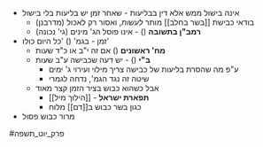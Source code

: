 * אינה בישול ממש אלא דין בבליעות - שאחר זמן יש בליעות בלי בישול
	* בודאי כבישת [[בשר בחלב]] מותר *לעשות*, ואסור רק לאכול (מדרבנן)
	* **רמב"ן בתשובה** () - אינו פוסל הג' מינים (גי' נכונה)
* זמן - בגמ' () 'כל היום כולו'
	* **מח' ראשונים** () אם זה י"ב או כ"ד שעות
	* **ב"י** () - יש דעה שכבישה ע"ב שעות
		* ע"פ מה שהסרת בליעות של כבישה צריך מילוי ועירוי ג' ימים
		* שיטה זה נגד הגמ', נדחה לגמרי
	* אבל כשהוא כבוש בציר הזמן קצר מאוד
		* **תפארת ישראל** - [[הילוך מיל]]
		* כגון בשר כבוש ב[[דם]] מלוח
* מרור כבוש פסול


#פרק_יוט_תשפה